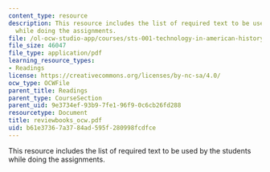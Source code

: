 ```yaml
---
content_type: resource
description: This resource includes the list of required text to be used by the students
  while doing the assignments.
file: /ol-ocw-studio-app/courses/sts-001-technology-in-american-history-spring-2006/b61e37367a3784ad595f280998fcdfce_reviewbooks_ocw.pdf
file_size: 46047
file_type: application/pdf
learning_resource_types:
- Readings
license: https://creativecommons.org/licenses/by-nc-sa/4.0/
ocw_type: OCWFile
parent_title: Readings
parent_type: CourseSection
parent_uid: 9e3734ef-93b9-7fe1-96f9-0c6cb26fd288
resourcetype: Document
title: reviewbooks_ocw.pdf
uid: b61e3736-7a37-84ad-595f-280998fcdfce
---
```

This resource includes the list of required text to be used by the students while doing the assignments.